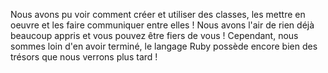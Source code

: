 Nous avons pu voir comment créer et utiliser des classes, les mettre en oeuvre et les faire communiquer entre elles ! Nous avons l'air de rien déjà beaucoup appris et vous pouvez être fiers de vous ! Cependant, nous sommes loin d'en avoir terminé, le langage Ruby possède encore bien des trésors que nous verrons plus tard !